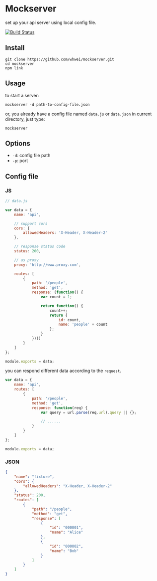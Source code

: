 # Mockserver
set up your api server using local config file.

[![Build Status](https://travis-ci.org/whwei/mockserver.svg?branch=master)](https://travis-ci.org/whwei/mockserver)

## Install
```
git clone https://github.com/whwei/mockserver.git
cd mockserver
npm link
```

## Usage
to start a server:
```
mockserver -d path-to-config-file.json
```

or, you already have a config file named `data.js` or `data.json` in current directory, just type:
```
mockserver
```

## Options
-   `-d`: config file path
-   `-p`: port

## Config file

### JS
```javascript
// data.js

var data = {
    name: 'api',

    // support cors
    cors: {
        allowedHeaders: 'X-Header, X-Header-2'
    },

    // response status code
    status: 200,

    // as proxy
    proxy: 'http://www.proxy.com',

    routes: [
        {
            path: '/people',
            method: 'get',
            response: (function() {
                var count = 1;

                return function() {
                    count++;
                    return {
                        id: count,
                        name: 'people' + count
                    };
                }
            })()
        }
    ]
};

module.exports = data;
```

you can respond different data according to the `request`.
```javascript
var data = {
    name: 'api',
    routes: [
        {
            path: '/people',
            method: 'get',
            response: function(req) {
                var query = url.parse(req.url).query || {};

                // ......
            }
        }
    ]
};

module.exports = data;
```


### JSON
```json
{
    "name": "fixture",
    "cors": {
        "allowedHeaders": "X-Header, X-Header-2"
    },
    "status": 200,
    "routes": [
        {
            "path": "/people",
            "method": "get",
            "response": [
                {
                    "id": "000001",
                    "name": "Alice"
                },
                {
                    "id": "000002",
                    "name": "Bob"
                }
            ]
        }
    ]
}
```
